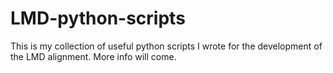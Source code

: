 # LMD-python-scripts

This is my collection of useful python scripts I wrote for the development of the LMD alignment. More info will come.

